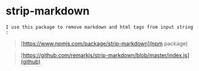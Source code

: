 # strip-markdown
    
    I use this package to remove markdown and html tags from input string :

> [https://www.npmjs.com/package/strip-markdown](npm package)

> [https://github.com/remarkjs/strip-markdown/blob/master/index.js](github)
